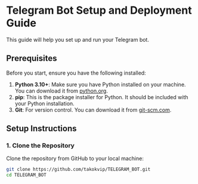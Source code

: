 # Telegram Bot Setup and Deployment Guide

This guide will help you set up and run your Telegram bot.

## Prerequisites

Before you start, ensure you have the following installed:

1. **Python 3.10+**: Make sure you have Python installed on your machine. You can download it from [python.org](https://www.python.org/).
2. **pip**: This is the package installer for Python. It should be included with your Python installation.
3. **Git**: For version control. You can download it from [git-scm.com](https://git-scm.com/).

## Setup Instructions

### 1. Clone the Repository

Clone the repository from GitHub to your local machine:

```bash
git clone https://github.com/takokvip/TELEGRAM_BOT.git
cd TELEGRAM_BOT
